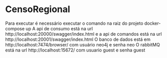 # CensoRegional

Para executar é necessário executar o comando na raiz do projeto docker-compose up
A api de consumo está na url http://localhost:20000/swagger/index.html e a api de comandos está na url http://localhost:20001/swagger/index.html
O banco de dados está em http://localhost:7474/browser/ com usuário neo4j e senha neo
O rabbitMQ está na url http://localhost:15672/ com usuario guest e senha guest
